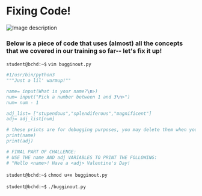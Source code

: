 # Fixing Code!

![Image description](https://i.etsystatic.com/32087542/r/il/2e7185/3649549023/il_340x270.3649549023_muqz.jpg)

### Below is a piece of code that uses (almost) all the concepts that we covered in our training so far-- let's fix it up!

`student@bchd:~$` `vim bugginout.py`

```python
#1/usr/bin/python3
"""Just a lil' warmup!""

name= input(What is your name?\n>)
num= input("Pick a number between 1 and 3\n>")
num= num - 1

adj_list= ["stupendous","splendiferous","magnificent"]
adj= adj_list[num]

# these prints are for debugging purposes, you may delete them when you're ready
print(name)
print(adj)

# FINAL PART OF CHALLENGE:
# USE THE name AND adj VARIABLES TO PRINT THE FOLLOWING:
# "Hello <name>! Have a <adj> Valentine's Day!
```

`student@bchd:~$` `chmod u+x bugginout.py`

`student@bchd:~$` `./bugginout.py`

